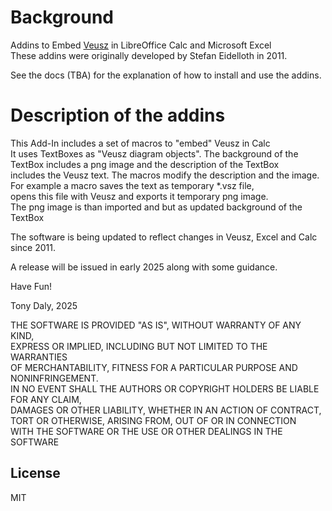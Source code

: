 # Background

Addins to Embed [Veusz](https://github.com/veusz/veusz/) in LibreOffice Calc and Microsoft Excel   
These addins were originally developed by Stefan Eidelloth in 2011. 

See the docs (TBA) for the explanation of how to install and use the addins.   

# Description of the addins
This Add-In includes a set of macros to "embed" Veusz in Calc  
It uses TextBoxes as "Veusz diagram objects". The background of the  
TextBox includes a png image and the description of the TextBox  
includes the Veusz text. The macros modify the description and the image.  
For example a macro saves the text as temporary *.vsz file,  
opens this file with Veusz and exports it temporary png image.  
The png image is than imported and but as updated background of the TextBox  
  
The software is being updated to reflect changes in Veusz, Excel and Calc since 2011.

A release will be issued in early 2025 along with some guidance.

Have Fun!  

Tony Daly, 2025

THE SOFTWARE IS PROVIDED "AS IS", WITHOUT WARRANTY OF ANY KIND,  
EXPRESS OR IMPLIED, INCLUDING BUT NOT LIMITED TO THE WARRANTIES  
OF MERCHANTABILITY, FITNESS FOR A PARTICULAR PURPOSE AND NONINFRINGEMENT.  
IN NO EVENT SHALL THE AUTHORS OR COPYRIGHT HOLDERS BE LIABLE FOR ANY CLAIM,  
DAMAGES OR OTHER LIABILITY, WHETHER IN AN ACTION OF CONTRACT,  
TORT OR OTHERWISE, ARISING FROM, OUT OF OR IN CONNECTION  
WITH THE SOFTWARE OR THE USE OR OTHER DEALINGS IN THE SOFTWARE    

## License
MIT
